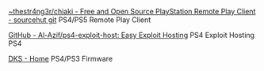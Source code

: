 
[~thestr4ng3r/chiaki - Free and Open Source PlayStation Remote Play Client - sourcehut git](https://git.sr.ht/~thestr4ng3r/chiaki)
PS4/PS5 Remote Play Client

[GitHub - Al-Azif/ps4-exploit-host: Easy Exploit Hosting](https://github.com/Al-Azif/ps4-exploit-host)
PS4 Exploit Hosting PS4

[DKS - Home](https://www.darksoftware.xyz/)
PS4/PS3 Firmware
